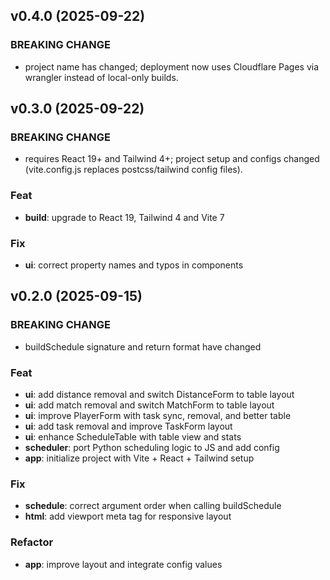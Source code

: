 ## v0.4.0 (2025-09-22)

### BREAKING CHANGE

- project name has changed; deployment now uses Cloudflare Pages via wrangler instead of local-only builds.

## v0.3.0 (2025-09-22)

### BREAKING CHANGE

- requires React 19+ and Tailwind 4+; project setup and configs changed (vite.config.js replaces postcss/tailwind config files).

### Feat

- **build**: upgrade to React 19, Tailwind 4 and Vite 7

### Fix

- **ui**: correct property names and typos in components

## v0.2.0 (2025-09-15)

### BREAKING CHANGE

- buildSchedule signature and return format have changed

### Feat

- **ui**: add distance removal and switch DistanceForm to table layout
- **ui**: add match removal and switch MatchForm to table layout
- **ui**: improve PlayerForm with task sync, removal, and better table
- **ui**: add task removal and improve TaskForm layout
- **ui**: enhance ScheduleTable with table view and stats
- **scheduler**: port Python scheduling logic to JS and add config
- **app**: initialize project with Vite + React + Tailwind setup

### Fix

- **schedule**: correct argument order when calling buildSchedule
- **html**: add viewport meta tag for responsive layout

### Refactor

- **app**: improve layout and integrate config values
